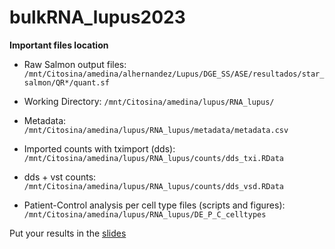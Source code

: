 # bulkRNA_lupus2023

**Important files location**

- Raw Salmon output files: `/mnt/Citosina/amedina/alhernandez/Lupus/DGE_SS/ASE/resultados/star_salmon/QR*/quant.sf`
- Working Directory: `/mnt/Citosina/amedina/lupus/RNA_lupus/`
- Metadata: `/mnt/Citosina/amedina/lupus/RNA_lupus/metadata/metadata.csv`
- Imported counts with tximport (dds): `/mnt/Citosina/amedina/lupus/RNA_lupus/counts/dds_txi.RData`
- dds + vst counts: `/mnt/Citosina/amedina/lupus/RNA_lupus/counts/dds_vsd.RData`

- Patient-Control analysis per cell type files (scripts and figures): `/mnt/Citosina/amedina/lupus/RNA_lupus/DE_P_C_celltypes`

Put your results in the [slides](https://docs.google.com/presentation/d/1BnyCKKPgfXBw9XkvsQ5q5YqqkvZhU0goQJVFWjv50fk/edit?usp=sharing)
